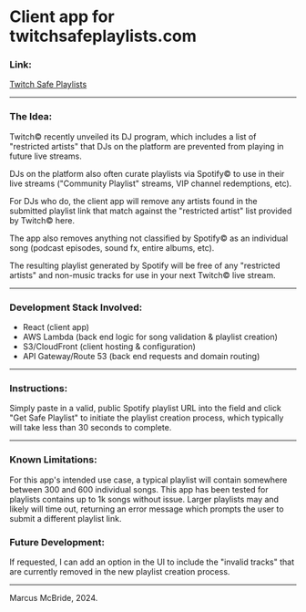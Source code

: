 # Client app for twitchsafeplaylists.com

### Link:

<a href='https://www.twitchsafeplaylists.com'>Twitch Safe Playlists</a>

<hr/>

### The Idea:

Twitch© recently unveiled its DJ program, which includes a list of "restricted artists" that DJs on the platform are prevented from playing in future live streams.

DJs on the platform also often curate playlists via Spotify© to use in their live streams ("Community Playlist" streams, VIP channel redemptions, etc).

For DJs who do, the client app will remove any artists found in the submitted playlist link that match against the "restricted artist" list provided by Twitch© here.

The app also removes anything not classified by Spotify© as an individual song (podcast episodes, sound fx, entire albums, etc).

The resulting playlist generated by Spotify will be free of any "restricted artists" and non-music tracks for use in your next Twitch© live stream.

<hr/>

### Development Stack Involved:

* React (client app)
* AWS Lambda (back end logic for song validation & playlist creation)
* S3/CloudFront (client hosting & configuration)
* API Gateway/Route 53 (back end requests and domain routing)

<hr/>

### Instructions:

Simply paste in a valid, public Spotify playlist URL into the field and click "Get Safe Playlist" to initiate the playlist creation process, which typically will take less than 30 seconds to complete.

<hr/>

### Known Limitations:

For this app's intended use case, a typical playlist will contain somewhere between 300 and 600 individual songs.  This app has been tested for playlists contains up to 1k songs without issue.  Larger playlists may and likely will time out, returning an error message which prompts the user to submit a different playlist link.

### Future Development:

If requested, I can add an option in the UI to include the "invalid tracks" that are currently removed in the new playlist creation process.

<hr/>

Marcus McBride, 2024.